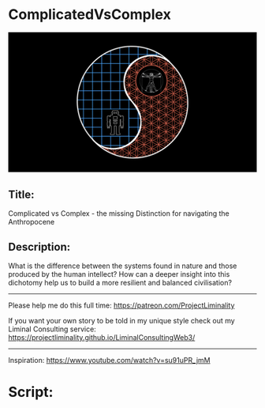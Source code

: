 # ComplicatedVsComplex
![](ComplicatedVsComplex.png)

## Title:

Complicated vs Complex - the missing Distinction for navigating the Anthropocene

## Description:

What is the difference between the systems found in nature and those produced by the human intellect?
How can a deeper insight into this dichotomy help us to build a more resilient and balanced civilisation? 

--------------------------------------------------------------------------------------------------------- 
Please help me do this full time: https://patreon.com/ProjectLiminality

If you want your own story to be told in my unique style check out my Liminal Consulting service: https://projectliminality.github.io/LiminalConsultingWeb3/

---------------------------------------------------------------------------------------------------------

Inspiration: https://www.youtube.com/watch?v=su91uPR_jmM

# Script:

